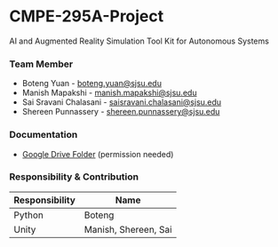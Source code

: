 # CMPE-295A-Project
AI and Augmented Reality Simulation Tool Kit for Autonomous Systems
### Team Member

* Boteng Yuan - boteng.yuan@sjsu.edu
* Manish Mapakshi - manish.mapakshi@sjsu.edu
* Sai Sravani Chalasani - saisravani.chalasani@sjsu.edu
* Shereen Punnassery - shereen.punnassery@sjsu.edu

### Documentation
* [Google Drive Folder](https://drive.google.com/drive/u/3/folders/1rP03INmcz0v60sjqca3umEphleoIAQRd) (permission needed)

### Responsibility & Contribution

Responsibility  | Name
------------- | -------------
Python  | Boteng
Unity  | Manish, Shereen, Sai
